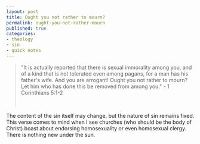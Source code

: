 ```yaml
---
layout: post
title: Ought you not rather to mourn?
permalink: ought-you-not-rather-mourn
published: true
categories:
- theology
- sin
- quick notes
---
```


> "It is actually reported that there is sexual immorality among you,
> and of a kind that is not tolerated even among pagans, for a man has
> his father's wife. And you are arrogant! Ought you not rather to
> mourn? Let him who has done this be removed from among you." - 1
> Corinthians 5:1-2
> 
>  

The content of the sin itself may change, but the nature of sin remains
fixed. This verse comes to mind when I see churches (who should be the
body of Christ) boast about endorsing homosexuality or even homosexual
clergy. There is nothing new under the sun.

